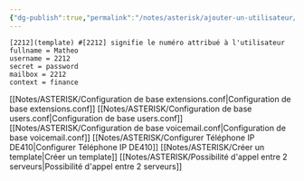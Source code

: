 ```yaml
---
{"dg-publish":true,"permalink":"/notes/asterisk/ajouter-un-utilisateur/"}
---
```


```
[2212](template) #[2212] signifie le numéro attribué à l'utilisateur
fullname = Matheo
username = 2212
secret = password
mailbox = 2212
context = finance
```
[[Notes/ASTERISK/Configuration de base extensions.conf\|Configuration de base extensions.conf]]
[[Notes/ASTERISK/Configuration de base users.conf\|Configuration de base users.conf]]
[[Notes/ASTERISK/Configuration de base voicemail.conf\|Configuration de base voicemail.conf]]
[[Notes/ASTERISK/Configurer Téléphone IP DE410\|Configurer Téléphone IP DE410]]
[[Notes/ASTERISK/Créer un template\|Créer un template]]
[[Notes/ASTERISK/Possibilité d'appel entre 2 serveurs\|Possibilité d'appel entre 2 serveurs]]